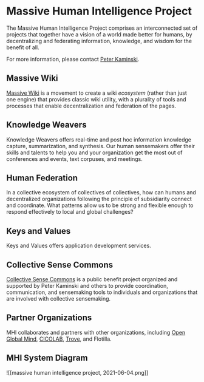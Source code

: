 # Massive Human Intelligence Project

The Massive Human Intelligence Project comprises an interconnected set of projects that together have a vision of a world made better for humans, by decentralizing and federating information, knowledge, and wisdom for the benefit of all.

For more information, please contact [Peter Kaminski](mailto:kaminski@istori.com).

## Massive Wiki

[Massive Wiki](https://massive.wiki/) is a movement to create a wiki *ecosystem* (rather than just one engine) that provides classic wiki utility, with a plurality of tools and processes that enable decentralization and federation of the pages.

## Knowledge Weavers

Knowledge Weavers offers real-time and post hoc information knowledge capture, summarization, and synthesis.  Our human sensemakers offer their skills and talents to help you and your organization get the most out of conferences and events, text corpuses, and meetings.

## Human Federation

In a collective ecosystem of collectives of collectives, how can humans and decentralized organizations following the principle of subsidiarity connect and coordinate.  What patterns allow us to be strong and flexible enough to respond effectively to local and global challenges?

## Keys and Values

Keys and Values offers application development services.

## Collective Sense Commons

[Collective Sense Commons](https://collectivesensecommons.org/) is a public benefit project organized and supported by Peter Kaminski and others to provide coordination, communication, and sensemaking tools to individuals and organizations that are involved with collective sensemaking.

## Partner Organizations

MHI collaborates and partners with other organizations, including [Open Global Mind](https://openglobalmind.com/), [CICOLAB](https://www.collectiveintelligencecollaboratory.com), [Trove](https://www.catalist.network/), and Flotilla.

## MHI System Diagram

![[massive human intelligence project, 2021-06-04.png]]